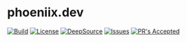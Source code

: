 # phoeniix.dev

[![Build](https://img.shields.io/github/workflow/status/rlaphoenix/phoeniix.dev/Build?label=builds)](https://github.com/rlaphoenix/phoeniix.dev/actions?query=workflow%3A%22Build%22)
[![License](https://img.shields.io/github/license/rlaphoenix/phoeniix.dev?style=flat)](https://github.com/rlaphoenix/phoeniix.dev/blob/master/LICENSE)
[![DeepSource](https://deepsource.io/gh/rlaphoenix/phoeniix.dev.svg)](https://deepsource.io/gh/rlaphoenix/phoeniix.dev)
[![Issues](https://img.shields.io/github/issues/rlaphoenix/phoeniix.dev?style=flat)](https://github.com/rlaphoenix/phoeniix.dev/issues)
[![PR's Accepted](https://img.shields.io/badge/PRs-welcome-brightgreen.svg?style=flat)](https://makeapullrequest.com)
